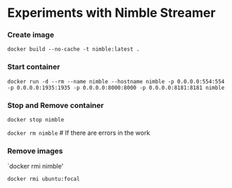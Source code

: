 # Experiments with Nimble Streamer


### Create image

`docker build --no-cache -t nimble:latest .`

### Start container

`docker run -d --rm --name nimble --hostname nimble -p 0.0.0.0:554:554 -p 0.0.0.0:1935:1935 -p 0.0.0.0:8000:8000 -p 0.0.0.0:8181:8181 nimble`

### Stop and Remove container

`docker stop nimble`

`docker rm nimble`  # If there are errors in the work

### Remove images

`docker rmi nimble'

`docker rmi ubuntu:focal`
